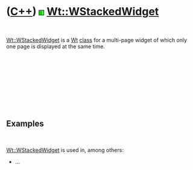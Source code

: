 



 

 

 

 

 

([C++](Cpp.md)) ![Wt](PicWt.png) [Wt::WStackedWidget](CppWStackedWidget.md)
=============================================================================

 

[Wt::WStackedWidget](CppWStackedWidget.md) is a [Wt](CppWt.md)
[class](CppClass.md) for a multi-page widget of which only one page is
displayed at the same time.

 

 

 

 

 

Examples
--------

 

[Wt::WStackedWidget](CppWStackedWidget.md) is used in, among others:

-   ...

 

 

 

 

 





 



